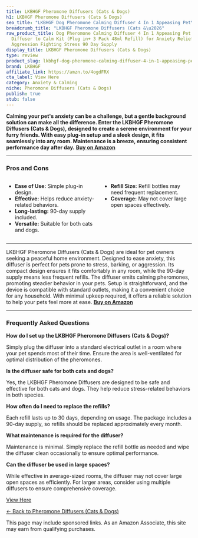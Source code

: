 ```yaml
---
title: LKBHGF Pheromone Diffusers (Cats & Dogs)
h1: LKBHGF Pheromone Diffusers (Cats & Dogs)
seo_title: "LKBHGF Dog Pheromone Calming Diffuser 4 In 1 Appeasing Pet\u2026"
breadcrumb_title: "LKBHGF Pheromone Diffusers (Cats &\u2026"
raw_product_title: Dog Pheromone Calming Diffuser 4 In 1 Appeasing Pet Pheromones
  Diffuser to Calm Kit (Plug in+ 3 Pack 48ml Refill) for Anxiety Relief Reduce Barking
  Aggression Fighting Stress 90 Day Supply
display_title: LKBHGF Pheromone Diffusers (Cats & Dogs)
type: review
product_slug: lkbhgf-dog-pheromone-calming-diffuser-4-in-1-appeasing-pet-pheromones-d-d1e8add2
brand: LKBHGF
affiliate_link: https://amzn.to/4ogdFRX
cta_label: View Here
category: Anxiety & Calming
niche: Pheromone Diffusers (Cats & Dogs)
publish: true
stub: false
---
```


<div id="intro" class="full-width">
  <p><strong>Calming your pet's anxiety can be a challenge, but a gentle background solution can make all the difference. Enter the LKBHGF Pheromone Diffusers (Cats & Dogs), designed to create a serene environment for your furry friends. With easy plug-in setup and a sleek design, it fits seamlessly into any room. Maintenance is a breeze, ensuring consistent performance day after day.</strong> <a href="https://amzn.to/4ogdFRX" rel="nofollow sponsored noopener" target="_blank"><strong>Buy on Amazon</strong></a></p>
</div>

<hr />
<h3 id="pros-cons">Pros and Cons</h3>
<div class="pc-grid" style="display:grid;grid-template-columns:1fr 1fr;gap:16px;">
  <ul>
    <li><strong>Ease of Use:</strong> Simple plug-in design.</li>
    <li><strong>Effective:</strong> Helps reduce anxiety-related behaviors.</li>
    <li><strong>Long-lasting:</strong> 90-day supply included.</li>
    <li><strong>Versatile:</strong> Suitable for both cats and dogs.</li>
  </ul>
  <ul>
    <li><strong>Refill Size:</strong> Refill bottles may need frequent replacement.</li>
    <li><strong>Coverage:</strong> May not cover large open spaces effectively.</li>
  </ul>
</div>
<hr />

<div class="full-width">
  <p>LKBHGF Pheromone Diffusers (Cats & Dogs) are ideal for pet owners seeking a peaceful home environment. Designed to ease anxiety, this diffuser is perfect for pets prone to stress, barking, or aggression. Its compact design ensures it fits comfortably in any room, while the 90-day supply means less frequent refills. The diffuser emits calming pheromones, promoting steadier behavior in your pets. Setup is straightforward, and the device is compatible with standard outlets, making it a convenient choice for any household. With minimal upkeep required, it offers a reliable solution to help your pets feel more at ease. <a href="https://amzn.to/4ogdFRX" rel="nofollow sponsored noopener" target="_blank"><strong>Buy on Amazon</strong></a></p>
</div>

<hr />
<h3 id="faqs">Frequently Asked Questions</h3>

<p><strong>How do I set up the LKBHGF Pheromone Diffusers (Cats & Dogs)?</strong></p>
<p>Simply plug the diffuser into a standard electrical outlet in a room where your pet spends most of their time. Ensure the area is well-ventilated for optimal distribution of the pheromones.</p>

<p><strong>Is the diffuser safe for both cats and dogs?</strong></p>
<p>Yes, the LKBHGF Pheromone Diffusers are designed to be safe and effective for both cats and dogs. They help reduce stress-related behaviors in both species.</p>

<p><strong>How often do I need to replace the refills?</strong></p>
<p>Each refill lasts up to 30 days, depending on usage. The package includes a 90-day supply, so refills should be replaced approximately every month.</p>

<p><strong>What maintenance is required for the diffuser?</strong></p>
<p>Maintenance is minimal. Simply replace the refill bottle as needed and wipe the diffuser clean occasionally to ensure optimal performance.</p>

<p><strong>Can the diffuser be used in large spaces?</strong></p>
<p>While effective in average-sized rooms, the diffuser may not cover large open spaces as efficiently. For larger areas, consider using multiple diffusers to ensure comprehensive coverage.</p>
<p><a class="btn" href="https://amzn.to/4ogdFRX" target="_blank" rel="nofollow sponsored noopener">View Here</a></p>
<p><a href="/roundups/anxiety-calming/pheromone-diffusers-cats-dogs-/">← Back to Pheromone Diffusers (Cats & Dogs)</a></p>
<aside class="disclosure">This page may include sponsored links. As an Amazon Associate, this site may earn from qualifying purchases.</aside>

